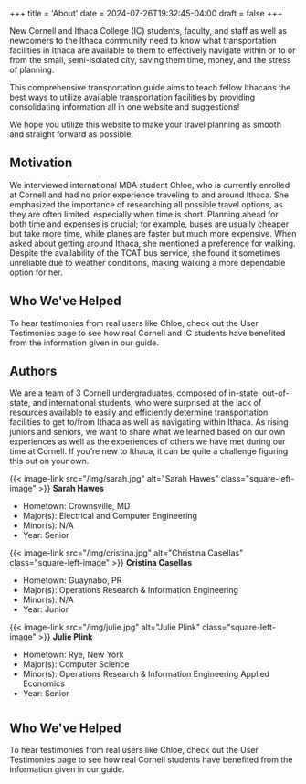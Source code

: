 +++
title = 'About'
date = 2024-07-26T19:32:45-04:00
draft = false
+++

New Cornell and Ithaca College (IC) students, faculty, and staff as well as newcomers to the Ithaca community need to know what transportation facilities in Ithaca are available to them to effectively navigate within or to or from the small, semi-isolated city, saving them time, money, and the stress of planning.

This comprehensive transportation guide aims to teach fellow Ithacans the best ways to utilize available transportation facilities by providing consolidating information all in one website and suggestions!

We hope you utilize this website to make your travel planning as smooth and straight forward as possible.

## Motivation
We interviewed international MBA student Chloe, who is currently enrolled at Cornell and had no prior experience traveling to and around Ithaca. She emphasized the importance of researching all possible travel options, as they are often limited, especially when time is short. Planning ahead for both time and expenses is crucial; for example, buses are usually cheaper but take more time, while planes are faster but much more expensive. When asked about getting around Ithaca, she mentioned a preference for walking. Despite the availability of the TCAT bus service, she found it sometimes unreliable due to weather conditions, making walking a more dependable option for her.

## Who We've Helped
To hear testimonies from real users like Chloe, check out the User Testimonies page to see how real Cornell and IC students have benefited from the information given in our guide. 

## Authors
We are a team of 3 Cornell undergraduates, composed of in-state, out-of-state, and international students, who were surprised at the lack of resources available to easily and efficiently determine transportation facilities to get to/from Ithaca as well as navigating within Ithaca. As rising juniors and seniors, we want to share what we learned based on our own experiences as well as the experiences of others we have met during our time at Cornell. If you’re new to Ithaca, it can be quite a challenge figuring this out on your own.

{{< image-link src="/img/sarah.jpg" alt="Sarah Hawes" class="square-left-image" >}}
**Sarah Hawes**
- Hometown: Crownsville, MD
- Major(s): Electrical and Computer Engineering
- Minor(s): N/A
- Year: Senior

{{< image-link src="/img/cristina.jpg" alt="Christina Casellas" class="square-left-image" >}}
**Cristina Casellas**
- Hometown: Guaynabo, PR
- Major(s): Operations Research & Information Engineering
- Minor(s): N/A
- Year: Junior

{{< image-link src="/img/julie.jpg" alt="Julie Plink" class="square-left-image" >}}
**Julie Plink**
- Hometown: Rye, New York
- Major(s): Computer Science
- Minor(s): Operations Research & Information Engineering Applied Economics
- Year: Senior

#

## Who We've Helped
To hear testimonies from real users like Chloe, check out the User Testimonies page to see how real Cornell students have benefited from the information given in our guide.
